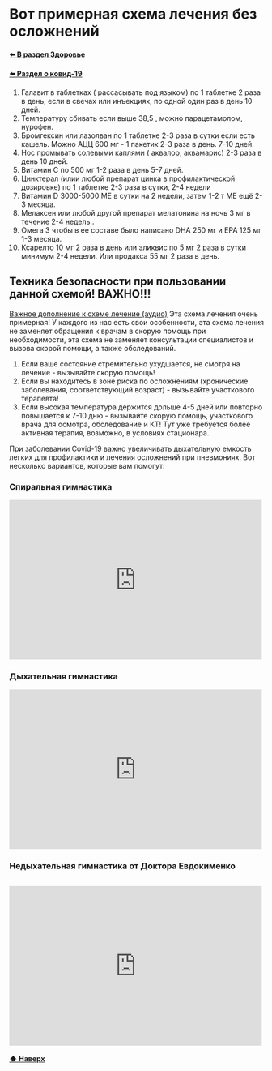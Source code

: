 # Вот примерная схема лечения без осложнений

**[⬅️ В раздел Здоровье](../../../HOME.md#здоровье)**

**[⬅️ Раздел о ковид-19](./covid-19.md)**

1. Галавит в таблетках ( рассасывать под языком) по 1 таблетке 2 раза в день, если в свечах или инъекциях, по одной один раз в день 10 дней.
2. Температуру сбивать если выше 38,5 , можно парацетамолом, нурофен.
3. Бромгексин или лазолван по 1 таблетке 2-3 раза в сутки если есть кашель. Можно АЦЦ 600 мг - 1 пакетик 2-3 раза в день. 7-10 дней.
4. Нос промывать солевыми каплями ( аквалор, аквамарис) 2-3 раза в день 10 дней.
5. Витамин С по 500 мг 1-2 раза в день 5-7 дней.
6. Цинктерал (илии любой препарат цинка в профилактической дозировке) по 1 таблетке 2-3 раза в сутки, 2-4 недели
7. Витамин D 3000-5000 МЕ в сутки на 2 недели, затем 1-2 т МЕ ещё 2-3 месяца.
8. Мелаксен или любой другой препарат мелатонина на ночь 3 мг в течение 2-4 недель..
9. Омега 3 чтобы в ее составе было написано DHA 250 мг и EPA 125 мг 1-3 месяца.
10. Ксарелто 10 мг 2 раза в день или эликвис по 5 мг 2 раза в сутки минимум 2-4 недели. Или продакса 55 мг 2 раза в день.

## Техника безопасности при пользовании данной схемой! ВАЖНО!!!

<a target="_blank" href="https://nd.nl.tab.digital/s/xPoGK3RXYe8E8TK">Важное дополнение к схеме лечение (аудио)</a>
Эта схема лечения очень примерная! У каждого из нас есть свои особенности, эта схема лечения не заменяет обращения к врачам в скорую помощь при необходимости, эта схема не заменяет консультации специалистов и вызова скорой помощи, а также обследований.

1. Если ваше состояние стремительно ухудшается, не смотря на лечение - вызывайте скорую помощь!
2. Если вы находитесь в зоне риска по осложнениям (хронические заболевания, соответствующий возраст) - вызывайте участкового терапевта!
3. Если высокая температура держится дольше 4-5 дней или повторно повышается к 7-10 дню - вызывайте скорую помощь, участкового врача для осмотра, обследование и КТ! Тут уже требуется более активная терапия, возможно, в условиях стационара.

При заболевании Covid-19 важно увеличивать дыхательную емкость легких для профилактики и лечения осложнений при пневмониях. Вот несколько вариантов, которые вам помогут:

### Спиральная гимнастика

<iframe style="max-width: 99%" width="560" height="315" src="https://www.youtube.com/embed/VQLBFvzB_I4" title="YouTube video player" frameborder="0" allow="accelerometer; autoplay; clipboard-write; encrypted-media; gyroscope; picture-in-picture" allowfullscreen></iframe>

### Дыхательная гимнастика

<iframe style="max-width: 99%" width="560" height="315" src="https://www.youtube.com/embed/ae3dc6UYsWs" title="YouTube video player" frameborder="0" allow="accelerometer; autoplay; clipboard-write; encrypted-media; gyroscope; picture-in-picture" allowfullscreen></iframe>

### Недыхательная гимнастика от Доктора Евдокименко

## <iframe style="max-width: 99%" width="560" height="315" src="https://www.youtube.com/embed/VkJjDYAZqms" title="YouTube video player" frameborder="0" allow="accelerometer; autoplay; clipboard-write; encrypted-media; gyroscope; picture-in-picture" allowfullscreen></iframe>

**[⬆ Наверх](#вот-примерная-схема-лечения-без-осложнений)**
